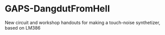 # GAPS-DangdutFromHell
New circuit and workshop handouts for making a touch-noise synthetizer, based on LM386

